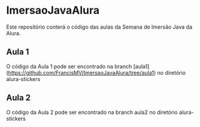 # ImersaoJavaAlura
Este repositório conterá o código das aulas da Semana de Imersão Java da Alura.

## Aula 1
O código da Aula 1 pode ser encontrado na branch [aula1] (https://github.com/FrancisMV/ImersaoJavaAlura/tree/aula1) no diretório alura-stickers

## Aula 2
O código da Aula 2 pode ser encontrado na branch aula2 no diretório alura-stickers
